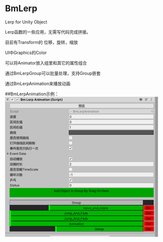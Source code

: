 # BmLerp
Lerp for Unity Object

Lerp函数的一些应用，无需写代码完成拼接。

目前有Transform的 位移，旋转，缩放

UI中Graphics的Color

可以将Animator放入组里和其它的属性组合

通过BmLerpGroup可以批量处理，支持Group嵌套

通过BmLerpAnimation来播放动画

##BmLerpAnimation示例： ![Image text](https://github.com/corle-bell/BmLerp/blob/main/QQ%E6%88%AA%E5%9B%BE20210617223442.png)
